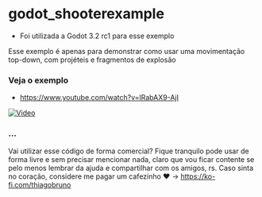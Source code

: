 # godot_shooterexample

- Foi utilizada a Godot 3.2 rc1 para esse exemplo

Esse exemplo é apenas para demonstrar como usar uma movimentação top-down, com projéteis e fragmentos de explosão 

### Veja o exemplo
- https://www.youtube.com/watch?v=lRabAX9-AjI

[![Video](https://img.youtube.com/vi/lRabAX9-AjI/0.jpg)](https://www.youtube.com/watch?v=lRabAX9-AjI)

### ...
Vai utilizar esse código de forma comercial? Fique tranquilo pode usar de forma livre e sem precisar mencionar nada, claro que vou ficar contente se pelo menos lembrar da ajuda e compartilhar com os amigos, rs. Caso sinta no coração, considere me pagar um cafezinho :heart: -> https://ko-fi.com/thiagobruno




